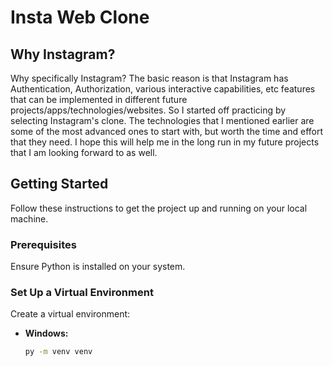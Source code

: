 # Insta Web Clone


## Why Instagram?

Why specifically Instagram? The basic reason is that Instagram has Authentication, Authorization, various interactive capabilities, etc features that can be implemented in different future projects/apps/technologies/websites. So I started off practicing by selecting Instagram's clone. The technologies that I mentioned earlier are some of the most advanced ones to start with, but worth the time and effort that they need. I hope this will help me in the long run in my future projects that I am looking forward to as well.

## Getting Started

Follow these instructions to get the project up and running on your local machine.

### Prerequisites

Ensure Python is installed on your system.

### Set Up a Virtual Environment

Create a virtual environment:

- **Windows:**
  ```bash
  py -m venv venv
